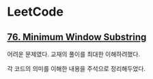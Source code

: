 # LeetCode

## [76. Minimum Window Substring](https://leetcode.com/problems/minimum-window-substring/)

어려운 문제였다. 교재의 풀이를 최대한 이해하려했다.

각 코드의 의미를 이해한 내용을 주석으로 정리해두었다.

